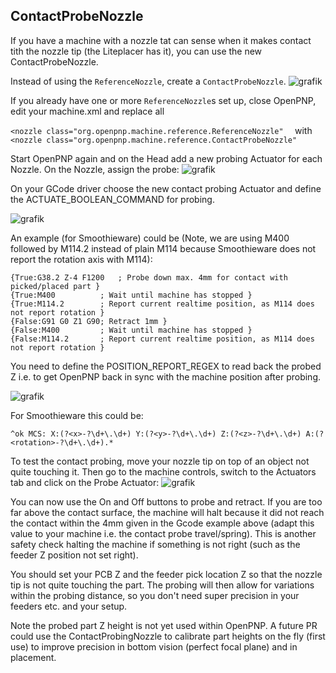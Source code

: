 ## ContactProbeNozzle
If you have a machine with a nozzle tat can sense when it makes contact tith the nozzle tip (the Liteplacer has it), you can use the new ContactProbeNozzle.

Instead of using the `ReferenceNozzle`, create a `ContactProbeNozzle`. 
![grafik](https://user-images.githubusercontent.com/9963310/59982466-2fae2e00-9613-11e9-91d2-d7f8034ba55f.png)

If you already have one or more `ReferenceNozzle`s set up, close OpenPNP, edit your machine.xml and replace all 

`<nozzle class="org.openpnp.machine.reference.ReferenceNozzle" 
`
with  
`<nozzle class="org.openpnp.machine.reference.ContactProbeNozzle" 
`

Start OpenPNP again and on the Head add a new probing Actuator for each Nozzle. On the Nozzle, assign the probe:
![grafik](https://user-images.githubusercontent.com/9963310/69479673-33cbbb00-0e00-11ea-9401-dd438b180c86.png)

On your GCode driver choose the new contact probing Actuator and define the ACTUATE_BOOLEAN_COMMAND for probing. 

![grafik](https://user-images.githubusercontent.com/9963310/69479755-4f839100-0e01-11ea-89b7-201993ef22b7.png)

An example (for Smoothieware) could be (Note, we are using M400 followed by M114.2 instead of plain M114 because Smoothieware does not report the rotation axis with M114):
``` 
{True:G38.2 Z-4 F1200   ; Probe down max. 4mm for contact with picked/placed part }
{True:M400          ; Wait until machine has stopped }
{True:M114.2        ; Report current realtime position, as M114 does not report rotation }
{False:G91 G0 Z1 G90; Retract 1mm }
{False:M400         ; Wait until machine has stopped }
{False:M114.2       ; Report current realtime position, as M114 does not report rotation }
```
You need to define the POSITION_REPORT_REGEX to read back the probed Z i.e. to get OpenPNP back in sync with the machine position after probing. 

![grafik](https://user-images.githubusercontent.com/9963310/69497644-d149ec00-0edf-11ea-9af8-089f69e3eaac.png)

For Smoothieware this could be:

`^ok MCS: X:(?<x>-?\d+\.\d+) Y:(?<y>-?\d+\.\d+) Z:(?<z>-?\d+\.\d+) A:(?<rotation>-?\d+\.\d+).*`

To test the contact probing, move your nozzle tip on top of an object not quite touching it. Then go to the machine controls, switch to the Actuators tab and click on the Probe Actuator:
![grafik](https://user-images.githubusercontent.com/9963310/69497687-2dad0b80-0ee0-11ea-85ed-852254c53f4f.png)

You can now use the On and Off buttons to probe and retract. If you are too far above the contact surface, the machine will halt because it did not reach the contact within the 4mm given in the Gcode example above (adapt this value to your machine i.e. the contact probe travel/spring). This is another safety check halting the machine if something is not right (such as the feeder Z position not set right).

You should set your PCB Z and the feeder pick location Z so that the nozzle tip is not quite touching the part. The probing will then allow for variations within the probing distance, so you don't need super precision in your feeders etc. and your setup. 

Note the probed part Z height is not yet used within OpenPNP. A future PR could use the ContactProbingNozzle to calibrate part heights on the fly (first use) to improve precision in bottom vision (perfect focal plane) and in placement. 
